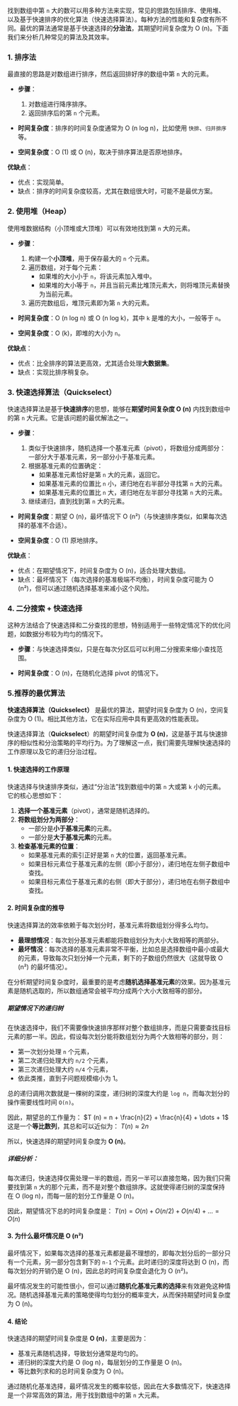 找到数组中第 `n` 大的数可以用多种方法来实现，常见的思路包括排序、使用堆、以及基于快速排序的优化算法（快速选择算法）。每种方法的性能和复杂度有所不同。最优的算法通常是基于快速选择的**分治法**，其期望时间复杂度为 O (n)。下面我们来分析几种常见的算法及其效率。

### 1. **排序法**

最直接的思路是对数组进行排序，然后返回排好序的数组中第 `n` 大的元素。

- **步骤**：
  1. 对数组进行降序排序。
  2. 返回排序后的第 `n` 个元素。
  
- **时间复杂度**：排序的时间复杂度通常为 O (n log n)，比如使用 `快排`、`归并排序` 等。
- **空间复杂度**：O (1) 或 O (n)，取决于排序算法是否原地排序。

**优缺点**：
- 优点：实现简单。
- 缺点：排序的时间复杂度较高，尤其在数组很大时，可能不是最优方案。

### 2. **使用堆（Heap）**

使用堆数据结构（小顶堆或大顶堆）可以有效地找到第 `n` 大的元素。

- **步骤**：
  1. 构建一个**小顶堆**，用于保存最大的 `n` 个元素。
  2. 遍历数组，对于每个元素：
     - 如果堆的大小小于 `n`，将该元素加入堆中。
     - 如果堆的大小等于 `n`，并且当前元素比堆顶元素大，则将堆顶元素替换为当前元素。
  3. 遍历完数组后，堆顶元素即为第 `n` 大的元素。

- **时间复杂度**：O (n log n) 或 O (n log k)，其中 `k` 是堆的大小，一般等于 `n`。
- **空间复杂度**：O (k)，即堆的大小为 `n`。

**优缺点**：
- 优点：比全排序的算法更高效，尤其适合处理**大数据集**。
- 缺点：实现比排序稍复杂。

### 3. **快速选择算法（Quickselect）**

快速选择算法是基于**快速排序**的思想，能够在**期望时间复杂度 O (n)** 内找到数组中的第 `n` 大元素。它是该问题的最优解法之一。

- **步骤**：
  1. 类似于快速排序，随机选择一个基准元素（pivot），将数组分成两部分：一部分大于基准元素，另一部分小于基准元素。
  2. 根据基准元素的位置确定：
     - 如果基准元素恰好是第 `n` 大的元素，返回它。
     - 如果基准元素的位置比 `n` 小，递归地在右半部分寻找第 `n` 大的元素。
     - 如果基准元素的位置比 `n` 大，递归地在左半部分寻找第 `n` 大的元素。
  3. 继续递归，直到找到第 `n` 大的元素。

- **时间复杂度**：期望 O (n)，最坏情况下 O (n²)（与快速排序类似，如果每次选择的基准不合适）。
- **空间复杂度**：O (1) 原地排序。

**优缺点**：
- 优点：在期望情况下，时间复杂度为 O (n)，适合处理大数组。
- 缺点：最坏情况下（每次选择的基准极端不均衡），时间复杂度可能为 O (n²)，但可以通过随机选择基准来减小这个风险。

### 4. **二分搜索 + 快速选择**

这种方法结合了快速选择和二分查找的思想，特别适用于一些特定情况下的优化问题，如数据分布较为均匀的情况下。

- **步骤**：与快速选择类似，只是在每次分区后可以利用二分搜索来缩小查找范围。

- **时间复杂度**：O (n)，在随机化选择 pivot 的情况下。

### 5.推荐的最优算法

**快速选择算法（Quickselect）** 是最优的算法，期望时间复杂度为 O (n)，空间复杂度为 O (1)。相比其他方法，它在实际应用中具有更高效的性能表现。

快速选择算法（**Quickselect**）的期望时间复杂度为 **O (n)**，这是基于其与快速排序的相似性和分治策略的平均行为。为了理解这一点，我们需要先理解快速选择的工作原理以及它的递归分治过程。

#### 1. **快速选择的工作原理**

快速选择与快速排序类似，通过“分治法”找到数组中的第 `n` 大或第 `k` 小的元素。它的核心思想如下：

1. **选择一个基准元素**（pivot），通常是随机选择的。
2. **将数组划分为两部分**：
   - 一部分是**小于基准元素**的元素。
   - 一部分是**大于基准元素**的元素。
3. **检查基准元素的位置**：
   - 如果基准元素的索引正好是第 `n` 大的位置，返回基准元素。
   - 如果目标元素位于基准元素的左侧（即小于部分），递归地在左侧子数组中查找。
   - 如果目标元素位于基准元素的右侧（即大于部分），递归地在右侧子数组中查找。

#### 2. **时间复杂度的推导**

快速选择算法的效率依赖于每次划分时，基准元素将数组划分得多么均匀。

- **最理想情况**：每次划分基准元素都能将数组划分为大小大致相等的两部分。
- **最坏情况**：每次选择的基准元素非常不平衡，比如总是选择数组中最小或最大的元素，导致每次只划分掉一个元素，剩下的子数组仍然很大（这就导致 O (n²) 的最坏情况）。

在分析期望时间复杂度时，最重要的是考虑**随机选择基准元素**的效果。因为基准元素是随机选取的，所以数组通常会被平均分成两个大小大致相等的部分。

##### 期望情况下的递归树

在快速选择中，我们不需要像快速排序那样对整个数组排序，而是只需要查找目标元素的那一半。因此，假设每次划分能将数组划分为两个大致相等的部分，则：
- 第一次划分处理 `n` 个元素，
- 第二次递归处理大约 `n/2` 个元素，
- 第三次递归处理大约 `n/4` 个元素，
- 依此类推，直到子问题规模缩小为 1。

总的递归调用次数就是一棵树的深度，递归树的深度大约是 `log n`，而每次划分的操作需要线性时间 `O(n)`。

因此，期望总的工作量为：
$T (n) = n + \frac{n}{2} + \frac{n}{4} + \dots + 1$
这是一个**等比数列**，其总和可以近似为：
$T (n) \approx 2 n$

所以，快速选择的期望时间复杂度为 **O (n)**。

##### 详细分析：
每次递归，快速选择仅需处理一半的数组，而另一半可以直接忽略，因为我们只需要找到第 `n` 大的那个元素，而不是对整个数组排序。这就使得递归树的深度保持在 O (log n)，而每一层的划分工作量是 O (n)。

因此，期望情况下总的时间复杂度是：
$T (n) = O (n) + O (n/2) + O (n/4) + ... = O (n)$

#### 3. **为什么最坏情况是 O (n²)**

最坏情况下，如果每次选择的基准元素都是最不理想的，即每次划分后的一部分只有一个元素，另一部分包含剩下的 `n-1` 个元素。此时递归的深度将达到 O (n)，而每次划分的开销仍是 O (n)，因此总的时间复杂度会退化为 O (n²)。

最坏情况发生的可能性很小，但可以通过**随机化基准元素的选择**来有效避免这种情况。随机选择基准元素的策略使得均匀划分的概率变大，从而保持期望时间复杂度为 O (n)。

#### 4. **结论**

快速选择的期望时间复杂度是 **O (n)**，主要是因为：
- 基准元素随机选择，导致划分通常是均匀的。
- 递归树的深度大约是 O (log n)，每层划分的工作量是 O (n)。
- 等比数列求和的总时间复杂度为 O (n)。

通过随机化基准选择，最坏情况发生的概率较低，因此在大多数情况下，快速选择是一个非常高效的算法，用于找到数组中的第 `n` 大元素。
